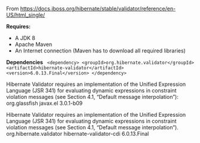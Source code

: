 From https://docs.jboss.org/hibernate/stable/validator/reference/en-US/html_single/  

**Requires:**
+ A JDK 8
+ Apache Maven
+ An Internet connection (Maven has to download all required libraries)

**Dependencies** 
`
<dependency>
    <groupId>org.hibernate.validator</groupId>  
    <artifactId>hibernate-validator</artifactId>
    <version>6.0.13.Final</version>
</dependency>`

Hibernate Validator requires an implementation of the Unified Expression Language (JSR 341) for evaluating dynamic expressions in constraint violation messages (see Section 4.1, “Default message interpolation”):
<dependency>
    <groupId>org.glassfish</groupId>
    <artifactId>javax.el</artifactId>
    <version>3.0.1-b09</version>
</dependency>

Hibernate Validator requires an implementation of the Unified Expression Language (JSR 341) for evaluating dynamic expressions in constraint violation messages (see Section 4.1, “Default message interpolation”).
<dependency>
    <groupId>org.hibernate.validator</groupId>
    <artifactId>hibernate-validator-cdi</artifactId>
    <version>6.0.13.Final</version>
</dependency>



